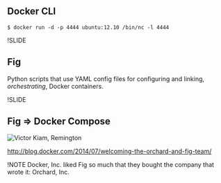 ## Docker CLI

```
$ docker run -d -p 4444 ubuntu:12.10 /bin/nc -l 4444
```

!SLIDE

## Fig

Python scripts that use YAML config files for configuring and linking, *orchestrating*, Docker containers.

!SLIDE

## Fig => Docker Compose

![Victor Kiam, Remington](img/kiam.jpg)

<http://blog.docker.com/2014/07/welcoming-the-orchard-and-fig-team/>

!NOTE
Docker, Inc. liked Fig so much that they bought the company that wrote it: Orchard, Inc.

